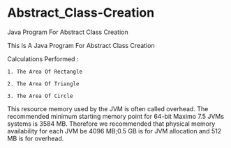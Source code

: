 # Abstract_Class-Creation
Java Program For Abstract Class Creation

This Is A Java Program For Abstract Class Creation

Calculations Performed :

    1. The Area Of Rectangle

    2. The Area Of Triangle

    3. The Area Of Circle

This resource memory used by the JVM is often called overhead. The recommended minimum starting memory point for 64-bit Maximo 7.5 JVMs systems is 3584 MB. Therefore we recommended that physical memory availability for each JVM be 4096 MB;0.5 GB is for JVM allocation and 512 MB is for overhead.

